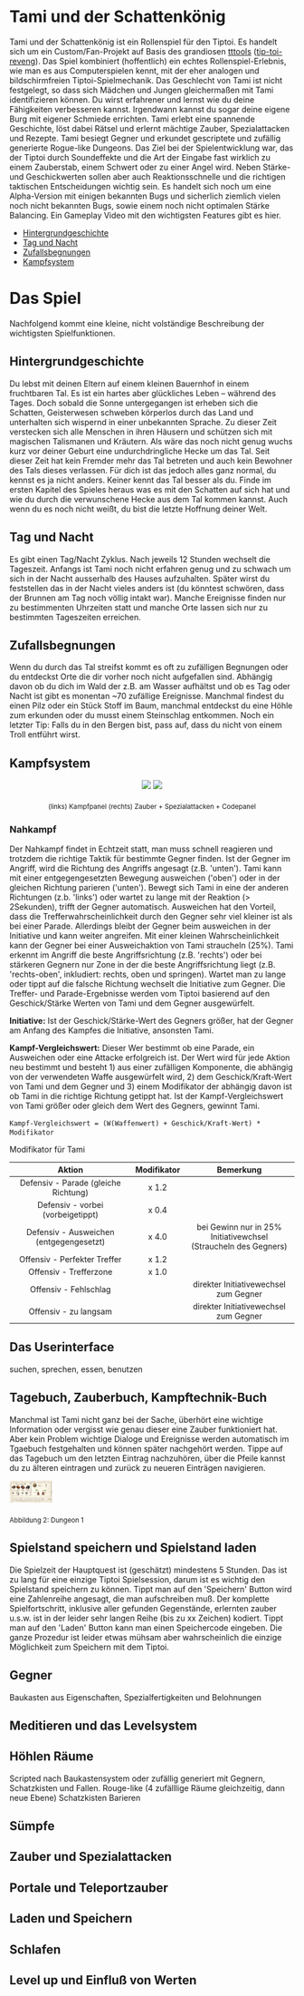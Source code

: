 # Tami und der Schattenkönig
Tami und der Schattenkönig ist ein Rollenspiel für den Tiptoi. Es handelt sich um ein Custom/Fan-Projekt auf Basis des grandiosen [tttools](https://tttool.entropia.de/) ([tip-toi-reveng](https://github.com/entropia/tip-toi-reveng)). Das Spiel kombiniert (hoffentlich) ein echtes Rollenspiel-Erlebnis, wie man es aus Computerspielen kennt, mit der eher analogen und bildschirmfreien Tiptoi-Spielmechanik. Das Geschlecht von Tami ist nicht festgelegt, so dass sich Mädchen und Jungen gleichermaßen mit Tami identifizieren können. Du wirst erfahrener und lernst wie du deine Fähigkeiten verbesseren kannst. Irgendwann kannst du sogar deine eigene Burg mit eigener Schmiede errichten.
Tami erlebt eine spannende Geschichte, löst dabei Rätsel und erlernt mächtige Zauber, Spezialattacken und Rezepte. Tami besiegt Gegner und erkundet gescriptete und zufällig generierte Rogue-like Dungeons.
Das Ziel bei der Spielentwicklung war, das der Tiptoi durch Soundeffekte und die Art der Eingabe fast wirklich zu einem Zauberstab, einem Schwert oder zu einer Angel wird. Neben Stärke- und Geschickwerten sollen aber auch Reaktionsschnelle und die richtigen taktischen Entscheidungen wichtig sein. Es handelt sich noch um eine Alpha-Version mit einigen bekannten Bugs und sicherlich ziemlich vielen noch nicht bekannten Bugs, sowie einem noch nicht optimalen Stärke Balancing. Ein Gameplay Video mit den wichtigsten Features gibt es hier. 

- [Hintergrundgeschichte](#Hintergrundgeschichte)
- [Tag und Nacht](#Tag-und-Nacht)
- [Zufallsbegnungen](#Zufallsbegnungen)
- [Kampfsystem](#Kampfsystem)


# Das Spiel
Nachfolgend kommt eine kleine, nicht volständige Beschreibung der wichtigsten Spielfunktionen.

## Hintergrundgeschichte
Du lebst mit deinen Eltern auf einem kleinen Bauernhof in einem fruchtbaren Tal. Es ist ein hartes aber glückliches Leben – während des Tages. Doch sobald die Sonne untergegangen ist erheben sich die Schatten, Geisterwesen schweben körperlos durch das Land und unterhalten sich wispernd in einer unbekannten Sprache. Zu dieser Zeit verstecken sich alle Menschen in ihren Häusern und schützen sich mit magischen Talismanen und Kräutern. Als wäre das noch nicht genug wuchs kurz vor deiner Geburt eine undurchdringliche Hecke um das Tal. Seit dieser Zeit hat kein Fremder mehr das Tal betreten und auch kein Bewohner des Tals dieses verlassen. Für dich ist das jedoch alles ganz normal, du kennst es ja nicht anders. Keiner kennt das Tal besser als du. 
Finde im ersten Kapitel des Spieles heraus was es mit den Schatten auf sich hat und wie du durch die verwunschene Hecke aus dem Tal kommen kannst. Auch wenn du es noch nicht weißt, du bist die letzte Hoffnung deiner Welt.

## Tag und Nacht
Es gibt einen Tag/Nacht Zyklus. Nach jeweils 12 Stunden wechselt die Tageszeit. Anfangs ist Tami noch nicht erfahren genug und zu schwach um sich in der Nacht ausserhalb des Hauses aufzuhalten. Später wirst du feststellen das in der Nacht vieles anders ist (du könntest schwören, dass der Brunnen am Tag noch völlig intakt war). Manche Ereignisse finden nur zu bestimmenten Uhrzeiten statt und manche Orte lassen sich nur zu bestimmten Tageszeiten erreichen. 

## Zufallsbegnungen
Wenn du durch das Tal streifst kommt es oft zu zufälligen Begnungen oder du entdeckst Orte die dir vorher noch nicht aufgefallen sind. Abhängig davon ob du dich im Wald der z.B. am Wasser aufhältst und ob es Tag oder Nacht ist gibt es monentan ~70 zufällige Ereignisse. Manchmal findest du einen Pilz oder ein Stück Stoff im Baum, manchmal entdeckst du eine Höhle zum erkunden oder du musst einem Steinschlag entkommen. Noch ein letzter Tip: Falls du in den Bergen bist, pass auf, dass du nicht von einem Troll entführt wirst.

## Kampfsystem 

<p align="middle">
  <img src="https://github.com/JG55JG/Tami-und-der-Schattenkoenig/blob/main/github/kampf.png" width="25%" />
  <img src="https://github.com/JG55JG/Tami-und-der-Schattenkoenig/blob/main/github/code_panel.png" width="22.5%" /> 
</p>
<p align="center">
  <sub> (links) Kampfpanel  (rechts) Zauber + Spezialattacken + Codepanel
  </sub>
</p>

### Nahkampf
Der Nahkampf findet in Echtzeit statt, man muss schnell reagieren und trotzdem die richtige Taktik für bestimmte Gegner finden. Ist der Gegner im Angriff, wird die Richtung des Angriffs angesagt (z.B. 'unten'). Tami kann mit einer entgegengesetzten Bewegung ausweichen ('oben') oder in der gleichen Richtung parieren ('unten'). Bewegt sich Tami in eine der anderen Richtungen (z.b. 'links') oder wartet zu lange mit der Reaktion (> 2Sekunden), trifft der Gegner automatisch. Ausweichen hat den Vorteil, dass die Trefferwahrscheinlichkeit durch den Gegner sehr viel kleiner ist als bei einer Parade. Allerdings bleibt der Gegner beim ausweichen in der Initiative und kann weiter angreifen. Mit einer kleinen Wahrscheinlichkeit kann der Gegner bei einer Ausweichaktion von Tami straucheln (25%). 
Tami erkennt im Angriff die beste Angriffsrichtung (z.B. 'rechts') oder bei stärkeren Gegnern nur Zone in der die beste Angriffsrichtung liegt (z.B. 'rechts-oben', inkludiert: rechts, oben und springen). Wartet man zu lange oder tippt auf die falsche Richtung wechselt die Initiative zum Gegner. Die Treffer- und Parade-Ergebnisse werden vom Tiptoi basierend auf den Geschick/Stärke Werten von Tami und dem Gegner ausgewürfelt.

**Initiative:**
Ist der Geschick/Stärke-Wert des Gegners größer, hat der Gegner am Anfang des Kampfes die Initiative, ansonsten Tami. 

**Kampf-Vergleichswert:**
Dieser Wer bestimmt ob eine Parade, ein Ausweichen oder eine Attacke erfolgreich ist. Der Wert wird für jede Aktion neu bestimmt und besteht 1) aus einer zufälligen Komponente, die abhängig von der verwendeten Waffe ausgewürfelt wird, 2) dem Geschick/Kraft-Wert von Tami und dem Gegner und 3) einem Modifikator der abhängig davon ist ob Tami in die richtige Richtung getippt hat. Ist der Kampf-Vergleichswert von Tami größer oder gleich dem Wert des Gegners, gewinnt Tami.
```
Kampf-Vergleichswert = (W(Waffenwert) + Geschick/Kraft-Wert) * Modifikator
```

Modifikator für Tami

| Aktion            |  Modifikator | Bemerkung |
:-------------------------:|:-------------------------:|:-------------------------:
| Defensiv - Parade (gleiche Richtung) | x 1.2 | |
| Defensiv - vorbei (vorbeigetippt) | x 0.4 | |
| Defensiv - Ausweichen (entgegengesetzt) | x 4.0 | bei Gewinn nur in 25% Initiativewchsel <br> (Straucheln des Gegners) |
| Offensiv - Perfekter Treffer | x 1.2 | |
| Offensiv - Trefferzone | x 1.0 | |
| Offensiv - Fehlschlag | | direkter Initiativewechsel zum Gegner |
| Offensiv - zu langsam | | direkter Initiativewechsel zum Gegner |








## Das Userinterface

suchen, sprechen, essen, benutzen

## Tagebuch, Zauberbuch, Kampftechnik-Buch

Manchmal ist Tami nicht ganz bei der Sache, überhört eine wichtige Information oder vergisst wie genau dieser eine Zauber funktioniert hat. Aber kein Problem wichtige Dialoge und Ereignisse
werden automatisch im Tgaebuch festgehalten und können später nachgehört werden. Tippe auf das Tagebuch um den letzten Eintrag nachzuhören, über die Pfeile kannst du zu älteren eintragen und zurück zu neueren Einträgen navigieren.



<p align="left">
  <img src="https://github.com/JG55JG/Tami-und-der-Schattenkoenig/blob/main/github/erinnerung.png"/ width="15%" >
</p>
<sub>Abbildung 2: Dungeon 1
</sub>

## Spielstand speichern und Spielstand laden

Die Spielzeit der Hauptquest ist (geschätzt) mindestens 5 Stunden. Das ist zu lang für eine einzige Tiptoi Spielsession, darum ist es wichtig den Spielstand speichern zu können. Tippt man auf den 'Speichern' Button wird eine Zahlenreihe angesagt, die man aufschreiben muß. Der komplette Spielfortschritt, inklusive aller gefunden Gegenstände, erlernten zauber u.s.w. ist in der leider sehr langen Reihe (bis zu xx Zeichen) kodiert. Tippt man auf den 'Laden' Button kann man einen Speichercode eingeben. Die ganze Prozedur ist leider etwas mühsam aber wahrscheinlich die einzige Möglichkeit zum Speichern mit dem Tiptoi.  

## Gegner
Baukasten aus Eigenschaften, Spezialfertigkeiten und Belohnungen


## Meditieren und das Levelsystem

## Höhlen Räume
Scripted nach Baukastensystem oder zufällig generiert mit Gegnern, Schatzkisten und Fallen.
Rouge-like (4 zufälllige Räume gleichzeitig, dann neue Ebene)
Schatzkisten
Barieren
## Sümpfe

## Zauber und Spezialattacken
## Portale und Teleportzauber

## Laden und Speichern

## Schlafen

## Level up und Einfluß von Werten
